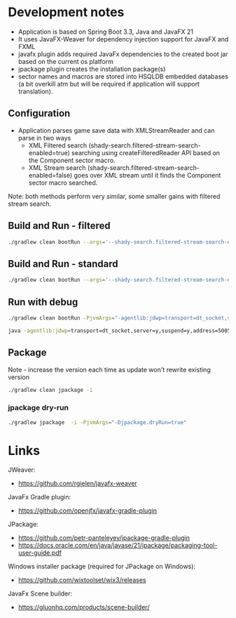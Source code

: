 # Development notes

- Application is based on Spring Boot 3.3, Java and JavaFX 21
- It uses JavaFX-Weaver for dependency injection support for JavaFX and FXML
- javafx plugin adds required JavaFx dependencies to the created boot jar based on the current os platform
- jpackage plugin creates the installation package(s)
- sector names and macros are stored into HSQLDB embedded databases (a bit overkill atm but will be required if application will support translation).

## Configuration
* Application parses game save data with XMLStreamReader and can parse in two ways
  * XML Filtered search (shady-search.filtered-stream-search-enabled=true) searching using createFilteredReader API based on the Component sector macro.
  * XML Stream search (shady-search.filtered-stream-search-enabled=false) goes over XML stream until it finds the Component sector macro searched.

Note: both methods perform very similar, some smaller gains with filtered stream search.

## Build and Run - filtered
```bash
./gradlew clean bootRun --args='--shady-search.filtered-stream-search-enabled=true'
```

## Build and Run - standard
```bash
./gradlew clean bootRun --args='--shady-search.filtered-stream-search-enabled=false'
```

## Run with debug
```bash
./gradlew clean bootRun -PjvmArgs="-agentlib:jdwp=transport=dt_socket,server=y,suspend=y,address=5005"
```
```bash
java -agentlib:jdwp=transport=dt_socket,server=y,suspend=y,address=5005 -jar .\build\libs\shady-search-0.0.2-SNAPSHOT.jar
```

## Package
Note - increase the version each time as update won't rewrite existing version
```bash
./gradlew clean jpackage -i
```

### jpackage dry-run
```bash
./gradlew jpackage  -i -PjvmArgs="-Djpackage.dryRun=true"
```

# Links

JWeaver:
- https://github.com/rgielen/javafx-weaver

JavaFx Gradle plugin:
- https://github.com/openjfx/javafx-gradle-plugin

JPackage:
- https://github.com/petr-panteleyev/jpackage-gradle-plugin
- https://docs.oracle.com/en/java/javase/21/jpackage/packaging-tool-user-guide.pdf

Windows installer package (required for JPackage on Windows):
- https://github.com/wixtoolset/wix3/releases

JavaFx Scene builder:
- https://gluonhq.com/products/scene-builder/
